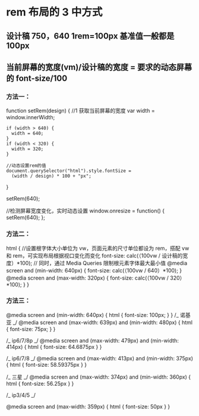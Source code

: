 # rem 布局的 3 中方式

## 设计稿 750，640 1rem=100px 基准值一般都是 100px

## 当前屏幕的宽度(vm)/设计稿的宽度 = 要求的动态屏幕的 font-size/100

### 方法一：

function setRem(design) {
//1 获取当前屏幕的宽度
var width = window.innerWidth;

    if (width > 640) {
      width = 640;
    }
    if (width < 320) {
      width = 320;
    }

    //动态设置rem的值
    document.querySelector("html").style.fontSize =
      (width / design) * 100 + "px";

}

setRem(640);

//检测屏幕宽度变化，实时动态设置
window.onresize = function() {
setRem(640);
};

### 方法二：

html {
//设置根字体大小单位为 vw，页面元素的尺寸单位都设为 rem，搭配 vw 和 rem，可实现布局根据视口变化而变化
font-size: calc(（100vw / 设计稿的宽度）*100);
// 同时，通过 Media Queries 限制根元素字体最大最小值
@media screen and (min-width: 640px) {
font-size: calc(（100vw / 640）*100);
}
@media screen and (max-width: 320px) {
font-size: calc(（100vw / 320）\*100);
}
}

### 方法三：

@media screen and (min-width: 640px) {
html {
font-size: 100px;
}
}
/_ 诺基亚 _/
@media screen and (max-width: 639px) and (min-width: 480px) {
html {
font-size: 75px;
}
}

/_ ip6/7/8p _/
@media screen and (max-width: 479px) and (min-width: 414px) {
html {
font-size: 64.6875px
}
}

/_ ip6/7/8 _/
@media screen and (max-width: 413px) and (min-width: 375px) {
html {
font-size: 58.59375px
}
}

/_ 三星 _/
@media screen and (max-width: 374px) and (min-width: 360px) {
html {
font-size: 56.25px
}
}

/_ ip3/4/5 _/

@media screen and (max-width: 359px) {
html {
font-size: 50px
}
}
